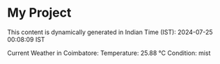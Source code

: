 # My Project

This content is dynamically generated in Indian Time (IST): 2024-07-25 00:08:09 IST


Current Weather in Coimbatore:
Temperature: 25.88 °C
Condition: mist
